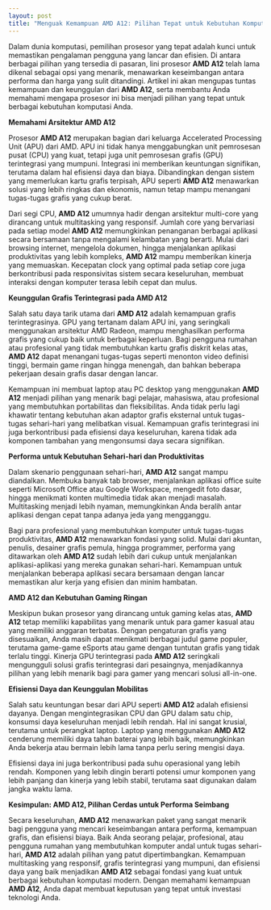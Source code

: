 ```yaml
---
layout: post
title: "Menguak Kemampuan AMD A12: Pilihan Tepat untuk Kebutuhan Komputasi Anda"
---
```


Dalam dunia komputasi, pemilihan prosesor yang tepat adalah kunci untuk memastikan pengalaman pengguna yang lancar dan efisien. Di antara berbagai pilihan yang tersedia di pasaran, lini prosesor **AMD A12** telah lama dikenal sebagai opsi yang menarik, menawarkan keseimbangan antara performa dan harga yang sulit ditandingi. Artikel ini akan mengupas tuntas kemampuan dan keunggulan dari **AMD A12**, serta membantu Anda memahami mengapa prosesor ini bisa menjadi pilihan yang tepat untuk berbagai kebutuhan komputasi Anda.

**Memahami Arsitektur AMD A12**

Prosesor **AMD A12** merupakan bagian dari keluarga Accelerated Processing Unit (APU) dari AMD. APU ini tidak hanya menggabungkan unit pemrosesan pusat (CPU) yang kuat, tetapi juga unit pemrosesan grafis (GPU) terintegrasi yang mumpuni. Integrasi ini memberikan keuntungan signifikan, terutama dalam hal efisiensi daya dan biaya. Dibandingkan dengan sistem yang memerlukan kartu grafis terpisah, APU seperti **AMD A12** menawarkan solusi yang lebih ringkas dan ekonomis, namun tetap mampu menangani tugas-tugas grafis yang cukup berat.

Dari segi CPU, **AMD A12** umumnya hadir dengan arsitektur multi-core yang dirancang untuk multitasking yang responsif. Jumlah core yang bervariasi pada setiap model **AMD A12** memungkinkan penanganan berbagai aplikasi secara bersamaan tanpa mengalami kelambatan yang berarti. Mulai dari browsing internet, mengelola dokumen, hingga menjalankan aplikasi produktivitas yang lebih kompleks, **AMD A12** mampu memberikan kinerja yang memuaskan. Kecepatan clock yang optimal pada setiap core juga berkontribusi pada responsivitas sistem secara keseluruhan, membuat interaksi dengan komputer terasa lebih cepat dan mulus.

**Keunggulan Grafis Terintegrasi pada AMD A12**

Salah satu daya tarik utama dari **AMD A12** adalah kemampuan grafis terintegrasinya. GPU yang tertanam dalam APU ini, yang seringkali menggunakan arsitektur AMD Radeon, mampu menghasilkan performa grafis yang cukup baik untuk berbagai keperluan. Bagi pengguna rumahan atau profesional yang tidak membutuhkan kartu grafis diskrit kelas atas, **AMD A12** dapat menangani tugas-tugas seperti menonton video definisi tinggi, bermain game ringan hingga menengah, dan bahkan beberapa pekerjaan desain grafis dasar dengan lancar.

Kemampuan ini membuat laptop atau PC desktop yang menggunakan **AMD A12** menjadi pilihan yang menarik bagi pelajar, mahasiswa, atau profesional yang membutuhkan portabilitas dan fleksibilitas. Anda tidak perlu lagi khawatir tentang kebutuhan akan adaptor grafis eksternal untuk tugas-tugas sehari-hari yang melibatkan visual. Kemampuan grafis terintegrasi ini juga berkontribusi pada efisiensi daya keseluruhan, karena tidak ada komponen tambahan yang mengonsumsi daya secara signifikan.

**Performa untuk Kebutuhan Sehari-hari dan Produktivitas**

Dalam skenario penggunaan sehari-hari, **AMD A12** sangat mampu diandalkan. Membuka banyak tab browser, menjalankan aplikasi office suite seperti Microsoft Office atau Google Workspace, mengedit foto dasar, hingga menikmati konten multimedia tidak akan menjadi masalah. Multitasking menjadi lebih nyaman, memungkinkan Anda beralih antar aplikasi dengan cepat tanpa adanya jeda yang mengganggu.

Bagi para profesional yang membutuhkan komputer untuk tugas-tugas produktivitas, **AMD A12** menawarkan fondasi yang solid. Mulai dari akuntan, penulis, desainer grafis pemula, hingga programmer, performa yang ditawarkan oleh **AMD A12** sudah lebih dari cukup untuk menjalankan aplikasi-aplikasi yang mereka gunakan sehari-hari. Kemampuan untuk menjalankan beberapa aplikasi secara bersamaan dengan lancar memastikan alur kerja yang efisien dan minim hambatan.

**AMD A12 dan Kebutuhan Gaming Ringan**

Meskipun bukan prosesor yang dirancang untuk gaming kelas atas, **AMD A12** tetap memiliki kapabilitas yang menarik untuk para gamer kasual atau yang memiliki anggaran terbatas. Dengan pengaturan grafis yang disesuaikan, Anda masih dapat menikmati berbagai judul game populer, terutama game-game eSports atau game dengan tuntutan grafis yang tidak terlalu tinggi. Kinerja GPU terintegrasi pada **AMD A12** seringkali mengungguli solusi grafis terintegrasi dari pesaingnya, menjadikannya pilihan yang lebih menarik bagi para gamer yang mencari solusi all-in-one.

**Efisiensi Daya dan Keunggulan Mobilitas**

Salah satu keuntungan besar dari APU seperti **AMD A12** adalah efisiensi dayanya. Dengan mengintegrasikan CPU dan GPU dalam satu chip, konsumsi daya keseluruhan menjadi lebih rendah. Hal ini sangat krusial, terutama untuk perangkat laptop. Laptop yang menggunakan **AMD A12** cenderung memiliki daya tahan baterai yang lebih baik, memungkinkan Anda bekerja atau bermain lebih lama tanpa perlu sering mengisi daya.

Efisiensi daya ini juga berkontribusi pada suhu operasional yang lebih rendah. Komponen yang lebih dingin berarti potensi umur komponen yang lebih panjang dan kinerja yang lebih stabil, terutama saat digunakan dalam jangka waktu lama.

**Kesimpulan: AMD A12, Pilihan Cerdas untuk Performa Seimbang**

Secara keseluruhan, **AMD A12** menawarkan paket yang sangat menarik bagi pengguna yang mencari keseimbangan antara performa, kemampuan grafis, dan efisiensi biaya. Baik Anda seorang pelajar, profesional, atau pengguna rumahan yang membutuhkan komputer andal untuk tugas sehari-hari, **AMD A12** adalah pilihan yang patut dipertimbangkan. Kemampuan multitasking yang responsif, grafis terintegrasi yang mumpuni, dan efisiensi daya yang baik menjadikan **AMD A12** sebagai fondasi yang kuat untuk berbagai kebutuhan komputasi modern. Dengan memahami kemampuan **AMD A12**, Anda dapat membuat keputusan yang tepat untuk investasi teknologi Anda.
